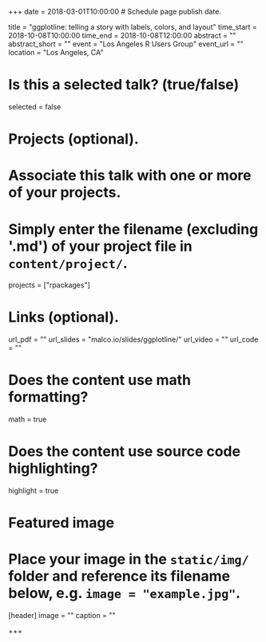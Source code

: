 +++
date = 2018-03-01T10:00:00  # Schedule page publish date.

title = "ggplotline: telling a story with labels, colors, and layout"
time_start = 2018-10-08T10:00:00 
time_end = 2018-10-08T12:00:00 
abstract = ""
abstract_short = ""
event = "Los Angeles R Users Group"
event_url = ""
location = "Los Angeles, CA"

# Is this a selected talk? (true/false)
selected = false

# Projects (optional).
#   Associate this talk with one or more of your projects.
#   Simply enter the filename (excluding '.md') of your project file in `content/project/`.
projects = ["rpackages"]

# Links (optional).
url_pdf = ""
url_slides = "malco.io/slides/ggplotline/"
url_video = ""
url_code = ""

# Does the content use math formatting?
math = true

# Does the content use source code highlighting?
highlight = true

# Featured image
# Place your image in the `static/img/` folder and reference its filename below, e.g. `image = "example.jpg"`.
[header]
image = ""
caption = ""

+++